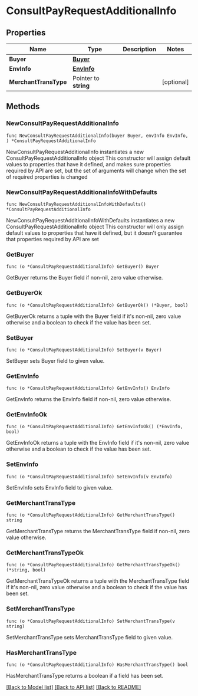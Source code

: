 # ConsultPayRequestAdditionalInfo

## Properties

Name | Type | Description | Notes
------------ | ------------- | ------------- | -------------
**Buyer** | [**Buyer**](Buyer.md) |  | 
**EnvInfo** | [**EnvInfo**](EnvInfo.md) |  | 
**MerchantTransType** | Pointer to **string** |  | [optional] 

## Methods

### NewConsultPayRequestAdditionalInfo

`func NewConsultPayRequestAdditionalInfo(buyer Buyer, envInfo EnvInfo, ) *ConsultPayRequestAdditionalInfo`

NewConsultPayRequestAdditionalInfo instantiates a new ConsultPayRequestAdditionalInfo object
This constructor will assign default values to properties that have it defined,
and makes sure properties required by API are set, but the set of arguments
will change when the set of required properties is changed

### NewConsultPayRequestAdditionalInfoWithDefaults

`func NewConsultPayRequestAdditionalInfoWithDefaults() *ConsultPayRequestAdditionalInfo`

NewConsultPayRequestAdditionalInfoWithDefaults instantiates a new ConsultPayRequestAdditionalInfo object
This constructor will only assign default values to properties that have it defined,
but it doesn't guarantee that properties required by API are set

### GetBuyer

`func (o *ConsultPayRequestAdditionalInfo) GetBuyer() Buyer`

GetBuyer returns the Buyer field if non-nil, zero value otherwise.

### GetBuyerOk

`func (o *ConsultPayRequestAdditionalInfo) GetBuyerOk() (*Buyer, bool)`

GetBuyerOk returns a tuple with the Buyer field if it's non-nil, zero value otherwise
and a boolean to check if the value has been set.

### SetBuyer

`func (o *ConsultPayRequestAdditionalInfo) SetBuyer(v Buyer)`

SetBuyer sets Buyer field to given value.


### GetEnvInfo

`func (o *ConsultPayRequestAdditionalInfo) GetEnvInfo() EnvInfo`

GetEnvInfo returns the EnvInfo field if non-nil, zero value otherwise.

### GetEnvInfoOk

`func (o *ConsultPayRequestAdditionalInfo) GetEnvInfoOk() (*EnvInfo, bool)`

GetEnvInfoOk returns a tuple with the EnvInfo field if it's non-nil, zero value otherwise
and a boolean to check if the value has been set.

### SetEnvInfo

`func (o *ConsultPayRequestAdditionalInfo) SetEnvInfo(v EnvInfo)`

SetEnvInfo sets EnvInfo field to given value.


### GetMerchantTransType

`func (o *ConsultPayRequestAdditionalInfo) GetMerchantTransType() string`

GetMerchantTransType returns the MerchantTransType field if non-nil, zero value otherwise.

### GetMerchantTransTypeOk

`func (o *ConsultPayRequestAdditionalInfo) GetMerchantTransTypeOk() (*string, bool)`

GetMerchantTransTypeOk returns a tuple with the MerchantTransType field if it's non-nil, zero value otherwise
and a boolean to check if the value has been set.

### SetMerchantTransType

`func (o *ConsultPayRequestAdditionalInfo) SetMerchantTransType(v string)`

SetMerchantTransType sets MerchantTransType field to given value.

### HasMerchantTransType

`func (o *ConsultPayRequestAdditionalInfo) HasMerchantTransType() bool`

HasMerchantTransType returns a boolean if a field has been set.


[[Back to Model list]](../README.md#documentation-for-models) [[Back to API list]](../README.md#documentation-for-api-endpoints) [[Back to README]](../README.md)


